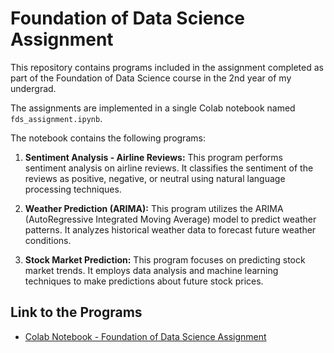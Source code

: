 # Foundation of Data Science Assignment

This repository contains programs included in the assignment completed as part of the Foundation of Data Science course in the 2nd year of my undergrad. 

The assignments are implemented in a single Colab notebook named `fds_assignment.ipynb`.

The notebook contains the following programs:

1. **Sentiment Analysis - Airline Reviews:** This program performs sentiment analysis on airline reviews. It classifies the sentiment of the reviews as positive, negative, or neutral using natural language processing techniques.

2. **Weather Prediction (ARIMA):** This program utilizes the ARIMA (AutoRegressive Integrated Moving Average) model to predict weather patterns. It analyzes historical weather data to forecast future weather conditions.

3. **Stock Market Prediction:** This program focuses on predicting stock market trends. It employs data analysis and machine learning techniques to make predictions about future stock prices.

## Link to the Programs

- [Colab Notebook - Foundation of Data Science Assignment](https://colab.research.google.com/github/shrutin567/Foundation-of-Data-Science-Assignment/blob/main/fds_assignment.ipynb)
